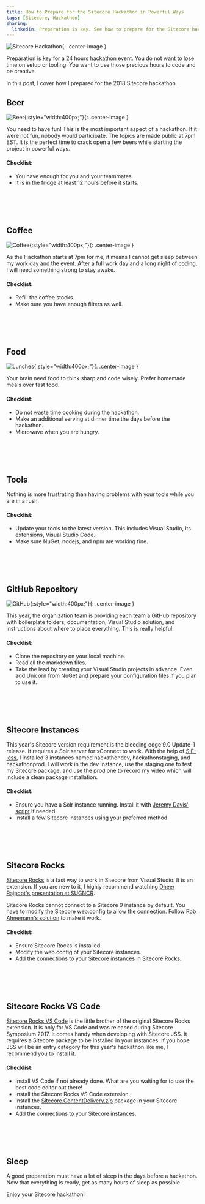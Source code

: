 ```yaml
---
title: How to Prepare for the Sitecore Hackathon in Powerful Ways
tags: [Sitecore, Hackathon]
sharing:
  linkedin: Preparation is key. See how to prepare for the Sitecore hackathon in powerful ways!
---
```


![Sitecore Hackathon](http://www.sitecorehackathon.org/wp-content/uploads/2017/01/Sitecore-Hackathon-logo-small-own-it.png){: .center-image }

Preparation is key for a 24 hours hackathon event. You do not want to lose time on setup or tooling. You want to use those precious hours to code and be creative.

In this post, I cover how I prepared for the 2018 Sitecore hackathon.

<!-- more -->

## Beer

![Beer](https://upload.wikimedia.org/wikipedia/commons/8/87/Brewdog-hardcore-ipa.jpg){:style="width:400px;"}{: .center-image }

You need to have fun! This is the most important aspect of a hackathon. If it were not fun, nobody would participate. The topics are made public at 7pm EST. It is the perfect time to crack open a few beers while starting the project in powerful ways.

#### Checklist:
* You have enough for you and your teammates.
* It is in the fridge at least 12 hours before it starts.

<div style="height:60px;"></div>

## Coffee

![Coffee](https://images.pexels.com/photos/591651/coffee-bean-drink-grind-591651.jpeg?w=940&h=650&auto=compress&cs=tinysrgb){:style="width:400px;"}{: .center-image }

As the Hackathon starts at 7pm for me, it means I cannot get sleep between my work day and the event. After a full work day and a long night of coding, I will need something strong to stay awake.

#### Checklist:
* Refill the coffee stocks.
* Make sure you have enough filters as well.

<div style="height:60px;"></div>

## Food

![Lunches](https://c1.staticflickr.com/6/5099/5529530102_e58e6a2ae2_b.jpg){:style="width:400px;"}{: .center-image }

Your brain need food to think sharp and code wisely. Prefer homemade meals over fast food.

#### Checklist:
* Do not waste time cooking during the hackathon.
* Make an additional serving at dinner time the days before the hackathon.
* Microwave when you are hungry.

<div style="height:60px;"></div>

## Tools

Nothing is more frustrating than having problems with your tools while you are in a rush.

#### Checklist:
* Update your tools to the latest version. This includes Visual Studio, its extensions, Visual Studio Code.
* Make sure NuGet, nodejs, and npm are working fine.

<div style="height:60px;"></div>

## GitHub Repository

![GitHub](https://cdn4.iconfinder.com/data/icons/iconsimple-logotypes/512/github-512.png){:style="width:400px;"}{: .center-image }

This year, the organization team is providing each team a GitHub repository with boilerplate folders, documentation, Visual Studio solution, and instructions about where to place everything. This is really helpful.

#### Checklist:
* Clone the repository on your local machine.
* Read all the markdown files.
* Take the lead by creating your Visual Studio projects in advance. Even add Unicorn from NuGet and prepare your configuration files if you plan to use it.

<div style="height:60px;"></div>

## Sitecore Instances

This year's Sitecore version requirement is the bleeding edge 9.0 Update-1 release. It requires a Solr server for xConnect to work. With the help of [SIF-less](https://bitbucket.org/RAhnemann/sif-less), I installed 3 instances named hackathondev, hackathonstaging, and hackathonprod. I will work in the dev instance, use the staging one to test my Sitecore package, and use the prod one to record my video which will include a clean package installation.

#### Checklist:
* Ensure you have a Solr instance running. Install it with [Jeremy Davis' script](https://jermdavis.wordpress.com/2017/10/30/low-effort-solr-installs/) if needed.
* Install a few Sitecore instances using your preferred method.

<div style="height:60px;"></div>

## Sitecore Rocks

[Sitecore Rocks](https://marketplace.visualstudio.com/items?itemName=JakobChristensen.SitecoreRocks) is a fast way to work in Sitecore from Visual Studio. It is an extension. If you are new to it, I highly recommend watching [Dheer Rajpoot's presentation at SUGNCR](https://www.youtube.com/watch?v=hPEKGesrerg).

Sitecore Rocks cannot connect to a Sitecore 9 instance by default. You have to modify the Sitecore web.config to allow the connection. Follow [Rob Ahnemann's solution](http://www.rockpapersitecore.com/2017/10/sitecore-rocks-with-sitecore-9/) to make it work.

#### Checklist:
* Ensure Sitecore Rocks is installed.
* Modify the web.config of your Sitecore instances.
* Add the connections to your Sitecore instances in Sitecore Rocks.

<div style="height:60px;"></div>

## Sitecore Rocks VS Code

[Sitecore Rocks VS Code](https://marketplace.visualstudio.com/items?itemName=refactor11.sitecore-rocks-vscode) is the little brother of the original Sitecore Rocks extension. It is only for VS Code and was released during Sitecore Symposium 2017. It comes handy when developing with Sitecore JSS. It requires a Sitecore package to be installed in your instances. If you hope JSS will be an entry category for this year's hackathon like me, I recommend you to install it.

#### Checklist:
* Install VS Code if not already done. What are you waiting for to use the best code editor out there!
* Install the Sitecore Rocks VS Code extension.
* Install the [Sitecore.ContentDelivery.zip](https://ci.appveyor.com/project/JakobChristensen/sitecore-contentdelivery/build/artifacts) package in your Sitecore instances.
* Add the connections to your Sitecore instances.

<div style="height:60px;"></div>

## Sleep

A good preparation must have a lot of sleep in the days before a hackathon. Now that everything is ready, get as many hours of sleep as possible.

Enjoy your Sitecore hackathon!